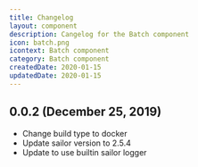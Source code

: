 ```yaml
---
title: Changelog
layout: component
description: Cangelog for the Batch component
icon: batch.png
icontext: Batch component
category: Batch component
createdDate: 2020-01-15
updatedDate: 2020-01-15
---
```


## 0.0.2 (December 25, 2019)

* Change build type to docker
* Update sailor version to 2.5.4
* Update to use builtin sailor logger
